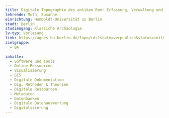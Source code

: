 ```yaml
---
title: Digitale Topographie des antiken Rom: Erfassung, Verwaltung und Präsentation von räumlichen Daten (GIS)
lehrende: Muth, Susanne
einrichtung: Humboldt-Universität zu Berlin
stadt: Berlin
studiengang: Klassiche Archäologie
lv-typ: Vorlesung
link: https://agnes.hu-berlin.de/lupo/rds?state=verpublish&status=init&vmfile=no&publishid=218884&moduleCall=webInfo&publishConfFile=webInfo&publishSubDir=veranstaltung
zielgruppe:
  - BA
  
inhalte:
  - Software und Tools
  - Online-Ressourcen
  - Visualisierung
  - GIS
  - Digitale Dokumentation
  - Dig. Methoden & Theorien
  - Digitale Ressourcen
  - Metadaten
  - Datenbanken
  - Digitale Datenauswertung
  - Digitalisierung
---
```

 
